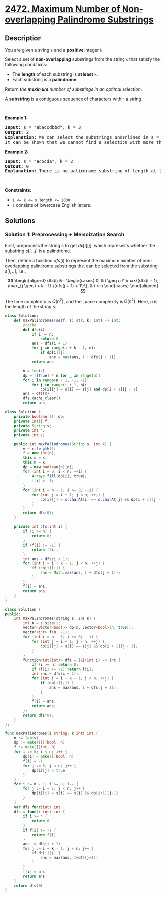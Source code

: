 # [2472. Maximum Number of Non-overlapping Palindrome Substrings](https://leetcode.com/problems/maximum-number-of-non-overlapping-palindrome-substrings)


## Description

<p>You are given a string <code>s</code> and a <strong>positive</strong> integer <code>k</code>.</p>

<p>Select a set of <strong>non-overlapping</strong> substrings from the string <code>s</code> that satisfy the following conditions:</p>

<ul>
	<li>The <strong>length</strong> of each substring is <strong>at least</strong> <code>k</code>.</li>
	<li>Each substring is a <strong>palindrome</strong>.</li>
</ul>

<p>Return <em>the <strong>maximum</strong> number of substrings in an optimal selection</em>.</p>

<p>A <strong>substring</strong> is a contiguous sequence of characters within a string.</p>

<p>&nbsp;</p>
<p><strong class="example">Example 1:</strong></p>

<pre>
<strong>Input:</strong> s = &quot;abaccdbbd&quot;, k = 3
<strong>Output:</strong> 2
<strong>Explanation:</strong> We can select the substrings underlined in s = &quot;<u><strong>aba</strong></u>cc<u><strong>dbbd</strong></u>&quot;. Both &quot;aba&quot; and &quot;dbbd&quot; are palindromes and have a length of at least k = 3.
It can be shown that we cannot find a selection with more than two valid substrings.
</pre>

<p><strong class="example">Example 2:</strong></p>

<pre>
<strong>Input:</strong> s = &quot;adbcda&quot;, k = 2
<strong>Output:</strong> 0
<strong>Explanation:</strong> There is no palindrome substring of length at least 2 in the string.
</pre>

<p>&nbsp;</p>
<p><strong>Constraints:</strong></p>

<ul>
	<li><code>1 &lt;= k &lt;= s.length &lt;= 2000</code></li>
	<li><code>s</code> consists of lowercase English letters.</li>
</ul>

## Solutions

### Solution 1: Preprocessing + Memoization Search

First, preprocess the string $s$ to get $dp[i][j]$, which represents whether the substring $s[i,..j]$ is a palindrome.

Then, define a function $dfs(i)$ to represent the maximum number of non-overlapping palindrome substrings that can be selected from the substring $s[i,..]$, i.e.,

$$
\begin{aligned}
dfs(i) &= \begin{cases}
0, & i \geq n \\
\max\{dfs(i + 1), \max_{j \geq i + k - 1} \{dfs(j + 1) + 1\}\}, & i < n
\end{cases}
\end{aligned}
$$

The time complexity is $O(n^2)$, and the space complexity is $O(n^2)$. Here, $n$ is the length of the string $s$.

<!-- tabs:start -->

```python
class Solution:
    def maxPalindromes(self, s: str, k: int) -> int:
        @cache
        def dfs(i):
            if i >= n:
                return 0
            ans = dfs(i + 1)
            for j in range(i + k - 1, n):
                if dp[i][j]:
                    ans = max(ans, 1 + dfs(j + 1))
            return ans

        n = len(s)
        dp = [[True] * n for _ in range(n)]
        for i in range(n - 1, -1, -1):
            for j in range(i + 1, n):
                dp[i][j] = s[i] == s[j] and dp[i + 1][j - 1]
        ans = dfs(0)
        dfs.cache_clear()
        return ans
```

```java
class Solution {
    private boolean[][] dp;
    private int[] f;
    private String s;
    private int n;
    private int k;

    public int maxPalindromes(String s, int k) {
        n = s.length();
        f = new int[n];
        this.s = s;
        this.k = k;
        dp = new boolean[n][n];
        for (int i = 0; i < n; ++i) {
            Arrays.fill(dp[i], true);
            f[i] = -1;
        }
        for (int i = n - 1; i >= 0; --i) {
            for (int j = i + 1; j < n; ++j) {
                dp[i][j] = s.charAt(i) == s.charAt(j) && dp[i + 1][j - 1];
            }
        }
        return dfs(0);
    }

    private int dfs(int i) {
        if (i >= n) {
            return 0;
        }
        if (f[i] != -1) {
            return f[i];
        }
        int ans = dfs(i + 1);
        for (int j = i + k - 1; j < n; ++j) {
            if (dp[i][j]) {
                ans = Math.max(ans, 1 + dfs(j + 1));
            }
        }
        f[i] = ans;
        return ans;
    }
}
```

```cpp
class Solution {
public:
    int maxPalindromes(string s, int k) {
        int n = s.size();
        vector<vector<bool>> dp(n, vector<bool>(n, true));
        vector<int> f(n, -1);
        for (int i = n - 1; i >= 0; --i) {
            for (int j = i + 1; j < n; ++j) {
                dp[i][j] = s[i] == s[j] && dp[i + 1][j - 1];
            }
        }
        function<int(int)> dfs = [&](int i) -> int {
            if (i >= n) return 0;
            if (f[i] != -1) return f[i];
            int ans = dfs(i + 1);
            for (int j = i + k - 1; j < n; ++j) {
                if (dp[i][j]) {
                    ans = max(ans, 1 + dfs(j + 1));
                }
            }
            f[i] = ans;
            return ans;
        };
        return dfs(0);
    }
};
```

```go
func maxPalindromes(s string, k int) int {
	n := len(s)
	dp := make([][]bool, n)
	f := make([]int, n)
	for i := 0; i < n; i++ {
		dp[i] = make([]bool, n)
		f[i] = -1
		for j := 0; j < n; j++ {
			dp[i][j] = true
		}
	}
	for i := n - 1; i >= 0; i-- {
		for j := i + 1; j < n; j++ {
			dp[i][j] = s[i] == s[j] && dp[i+1][j-1]
		}
	}
	var dfs func(int) int
	dfs = func(i int) int {
		if i >= n {
			return 0
		}
		if f[i] != -1 {
			return f[i]
		}
		ans := dfs(i + 1)
		for j := i + k - 1; j < n; j++ {
			if dp[i][j] {
				ans = max(ans, 1+dfs(j+1))
			}
		}
		f[i] = ans
		return ans
	}
	return dfs(0)
}
```

<!-- tabs:end -->

<!-- end -->
